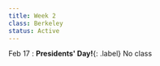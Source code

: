 ```yaml
---
title: Week 2
class: Berkeley
status: Active
---
```


Feb 17
: **Presidents' Day!**{: .label} No class